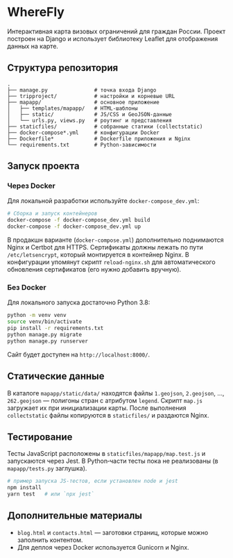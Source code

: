 # WhereFly

Интерактивная карта визовых ограничений для граждан России. Проект построен на Django и использует библиотеку Leaflet для отображения данных на карте.

## Структура репозитория
```
.
├── manage.py               # точка входа Django
├── tripproject/            # настройки и корневые URL
├── mapapp/                 # основное приложение
│   ├── templates/mapapp/   # HTML‑шаблоны
│   ├── static/             # JS/CSS и GeoJSON‑данные
│   └── urls.py, views.py   # роутинг и представления
├── staticfiles/            # собранные статики (collectstatic)
├── docker-compose*.yml     # конфигурации Docker
├── Dockerfile*             # Dockerfile приложения и Nginx
└── requirements.txt        # Python‑зависимости
```

## Запуск проекта

### Через Docker
Для локальной разработки используйте `docker-compose_dev.yml`:

```bash
# Сборка и запуск контейнеров
docker-compose -f docker-compose_dev.yml build
docker-compose -f docker-compose_dev.yml up
```

В продакшн варианте (`docker-compose.yml`) дополнительно поднимаются Nginx и Certbot для HTTPS. Сертификаты должны лежать по пути `/etc/letsencrypt`, который монтируется в контейнер Nginx. В конфигурации упомянут скрипт `reload-nginx.sh` для автоматического обновления сертификатов (его нужно добавить вручную).

### Без Docker
Для локального запуска достаточно Python 3.8:

```bash
python -m venv venv
source venv/bin/activate
pip install -r requirements.txt
python manage.py migrate
python manage.py runserver
```

Сайт будет доступен на `http://localhost:8000/`.

## Статические данные
В каталоге `mapapp/static/data/` находятся файлы `1.geojson`, `2.geojson`, …, `262.geojson` — полигоны стран с атрибутом `legend`. Скрипт `map.js` загружает их при инициализации карты. После выполнения `collectstatic` файлы копируются в `staticfiles/` и раздаются Nginx.

## Тестирование
Тесты JavaScript расположены в `staticfiles/mapapp/map.test.js` и запускаются через Jest. В Python‑части тесты пока не реализованы (в `mapapp/tests.py` заглушка).

```bash
# пример запуска JS‑тестов, если установлен node и jest
npm install
yarn test   # или `npx jest`
```

## Дополнительные материалы
- `blog.html` и `contacts.html` — заготовки страниц, которые можно заполнить контентом.
- Для деплоя через Docker используется Gunicorn и Nginx.

